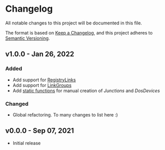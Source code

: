 # Changelog

All notable changes to this project will be documented in this file.

The format is based on [Keep a Changelog](https://keepachangelog.com/en/1.0.0/),
and this project adheres to [Semantic Versioning](https://semver.org/spec/v2.0.0.html).


## v1.0.0 - Jan 26, 2022

### Added

* Add support for [RegistryLinks](/docs#registrylink)
* Add support for [LinkGroups](/docs#linkgroup)
* Add [static functions](/docs#junction) for manual creation of *Junctions* and *DosDevices*

### Changed

* Global refactoring. To many changes to list here :)


## v0.0.0 - Sep 07, 2021

* Initial release
